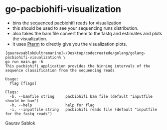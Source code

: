 # go-pacbiohifi-visualization

- bins the sequenced pacbiohifi reads for visualization
- this should be used to see your sequencing runs distribution.
- also takes the bam file convert them to the fastq and estimates and plots the visualization.
- it uses [Pterm](https://github.com/pterm/pterm) to directly give you the visualization plots.
```
[gauravsablok@ultramarine]~/Desktop/codecreatede/golang/golang-pacbiohifi-visualization% \
go run main.go -h
This pacbiohifi application provides the binning intervals of the sequence classification from the sequencing reads

Usage:
  flag [flags]

Flags:
  -b, --bamfile string     pacbiohifi bam file (default "inputfile should be bam")
  -h, --help               help for flag
  -i, --inputfile string   pacbiohifi reads file (default "inputfile for the fastq reads")
```

Gaurav Sablok
